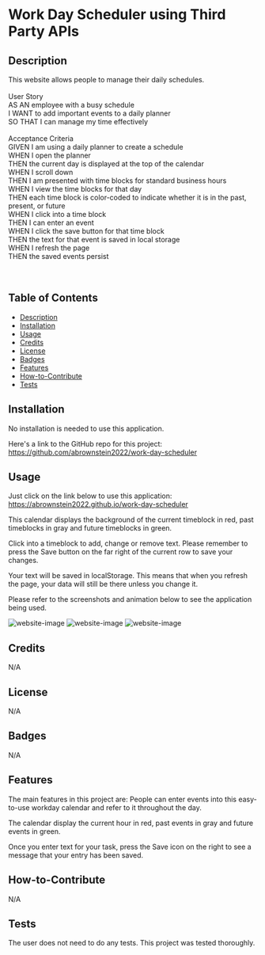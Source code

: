 # Work Day Scheduler using Third Party APIs

## Description
This website allows people to manage their daily schedules.<br>
<br>
User Story<br>
AS AN employee with a busy schedule<br>
I WANT to add important events to a daily planner<br>
SO THAT I can manage my time effectively<br>
<br>
Acceptance Criteria<br>
GIVEN I am using a daily planner to create a schedule<br>
WHEN I open the planner<br>
THEN the current day is displayed at the top of the calendar<br>
WHEN I scroll down<br>
THEN I am presented with time blocks for standard business hours<br>
WHEN I view the time blocks for that day<br>
THEN each time block is color-coded to indicate whether it is in the past, present, or future<br>
WHEN I click into a time block<br>
THEN I can enter an event<br>
WHEN I click the save button for that time block<br>
THEN the text for that event is saved in local storage<br>
WHEN I refresh the page<br>
THEN the saved events persist<br>
<br><br>

## Table of Contents

- [Description](#description)
- [Installation](#installation)
- [Usage](#usage)
- [Credits](#credits)
- [License](#license)
- [Badges](#badges)
- [Features](#features)
- [How-to-Contribute](#how-to-contribute)
- [Tests](tests)

## Installation

No installation is needed to use this application. 

Here's a link to the GitHub repo for this project:
https://github.com/abrownstein2022/work-day-scheduler
## Usage
Just click on the link below to use this application:
https://abrownstein2022.github.io/work-day-scheduler

This calendar displays the background of the current timeblock in red, past timeblocks in gray and future timeblocks in green.

Click into a timeblock to add, change or remove text.  Please remember to press the Save button on the far right of the current row to save your changes.  

Your text will be saved in localStorage.  This means that when you refresh the page, your data will still be there unless you change it.

Please refer to the screenshots and animation below to see the application being used.
    
![website-image](assets/images/ch5-screenshot1.png)
![website-image](assets/images/ch5-screenshot2.jpg)
![website-image](assets/images/ch5-screenshot3.png)    


## Credits
N/A

## License

N/A

## Badges

N/A

## Features

The main features in this project are:
People can enter events into this easy-to-use workday calendar and refer to it throughout the day.

The calendar display the current hour in red, past events in gray and future events in green.

Once you enter text for your task, press the Save icon on the right to see a message that your entry has been saved.  

## How-to-Contribute

N/A

## Tests

The user does not need to do any tests.  This project was tested thoroughly.